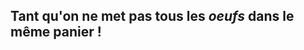 **Tant qu'on ne met pas tous les *oeufs* dans le même panier !**
----------------------------------------------------------------